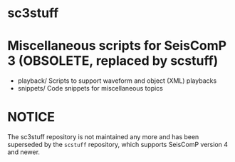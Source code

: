 sc3stuff
========

# Miscellaneous scripts for SeisComP 3 (OBSOLETE, replaced by scstuff)

* playback/ Scripts to support waveform and object (XML) playbacks
* snippets/ Code snippets for miscellaneous topics

# NOTICE

The sc3stuff repository is not maintained any more and has been superseded by the `scstuff` repository, which supports SeisComP version 4 and newer.
